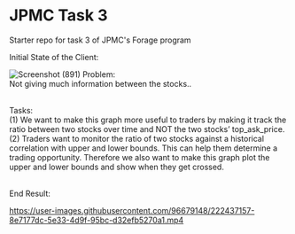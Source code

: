 # JPMC Task 3
Starter repo for task 3 of JPMC's Forage program



Initial State of the Client:

![Screenshot (891)](https://user-images.githubusercontent.com/96679148/222436142-d8ca2588-8f5f-4c77-b001-8b83335afdb3.png)
Problem:\
Not giving much information between the stocks..

\
Tasks:\
(1) We want to make this graph more useful to traders by making it track the ratio between two stocks over time and NOT the two stocks’ top_ask_price.\
(2) Traders want to monitor the ratio of two stocks against a historical correlation with upper and lower bounds. This can help them determine a trading opportunity. Therefore we also want to make this graph plot the upper and lower bounds and show when they get crossed.

\
End Result:

https://user-images.githubusercontent.com/96679148/222437157-8e7177dc-5e33-4d9f-95bc-d32efb5270a1.mp4


